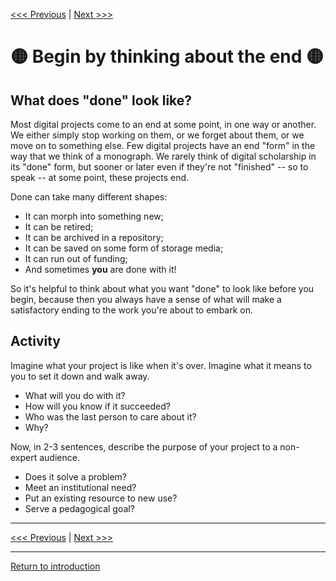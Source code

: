 [<<< Previous](process.md) | [Next >>>](2Audience.md) 

# :yellow_circle: Begin by thinking about the end :yellow_circle:

## What does "done" look like? 

Most digital projects come to an end at some point, in one way or another. We either simply stop working on them, or we forget about them, or we move on to something else. Few digital projects have an end "form" in the way that we think of a monograph. We rarely think of digital scholarship in its "done" form, but sooner or later even if they're not "finished" -- so to speak -- at some point, these projects end. 

Done can take many different shapes: 
* It can morph into something new;
* It can be retired;
* It can be archived in a repository;
* It can be saved on some form of storage media;
* It can run out of funding; 
* And sometimes **you** are done with it!

So it's helpful to think about what you want "done" to look like before you begin, because then you always have a sense of what will make a satisfactory ending to the work you're about to embark on. 

## Activity
Imagine what your project is like when it's over. Imagine what it means to you to set it down and walk away. 
* What will you do with it? 
* How will you know if it succeeded? 
* Who was the last person to care about it? 
* Why? 

Now, in 2-3 sentences, describe the purpose of your project to a non-expert audience. 
 * Does it solve a problem? 
 * Meet an institutional need? 
 * Put an existing resource to new use?
 * Serve a pedagogical goal?

-----

[<<< Previous](process.md) | [Next >>>](2Audience.md) 

-----
[Return to introduction](https://github.com/SouthernMethodistUniversity/projectplan)


